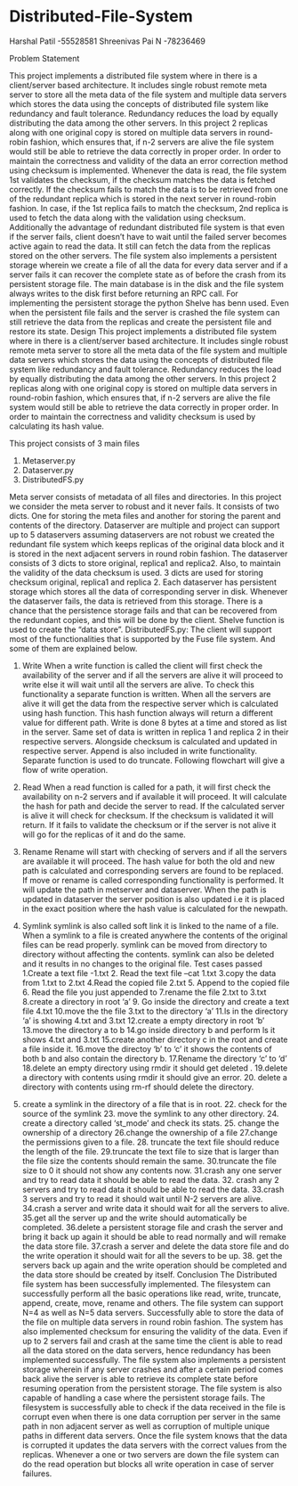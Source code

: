 # Distributed-File-System

Harshal Patil -55528581                                   Shreenivas Pai N -78236469



Problem Statement

This project implements a distributed file system where in there is a client/server based architecture. It includes single robust remote meta server to store all the meta data of the file system and multiple data servers which stores the data using the concepts of distributed file system like redundancy and fault tolerance. Redundancy reduces the load by equally distributing the data among the other servers. In this project 2 replicas along with one original copy is stored on multiple data servers in round-robin fashion, which ensures that, if n-2 servers are alive the file system would still be able to retrieve the data correctly in proper order. In order to maintain the correctness and validity of the data an error correction method using checksum is implemented. Whenever the data is read, the file system 1st validates the checksum, if the checksum matches the data is fetched correctly. If the checksum fails to match the data is to be retrieved from one of the redundant replica which is stored in the next server in round-robin fashion. In case, if the 1st replica fails to match the checksum, 2nd replica is used to fetch the data along with the validation using checksum. Additionally the advantage of redundant distributed file system is that even if the server fails, client doesn’t have to wait until the failed server becomes active again to read the data. It still can fetch the data from the replicas stored on the other servers. The file system also implements a persistent storage wherein we create a file of all the data for every data server and if a server fails it can recover the complete state as of before the crash from its persistent storage file. The main database is in the disk and the file system always writes to the disk first before returning an RPC call. For implementing the persistent storage the python Shelve has benn used. Even when the persistent file fails and the server is crashed the file system can still retrieve the data from the replicas and create the persistent file and restore its state.
Design
This project implements a distributed file system where in there is a client/server based architecture. It includes single robust remote meta server to
store all the meta data of the file system and multiple data servers which stores the data using the concepts of distributed file system like redundancy and fault tolerance. Redundancy reduces the load by equally distributing the data among the other servers. In this project 2 replicas along with one original copy is stored on multiple data servers in round-robin fashion, which ensures that, if n-2 servers are alive the file system would still be able to retrieve the data correctly in proper order. In order to maintain the correctness and validity checksum is used by calculating its hash value.

This project consists of 3 main files

1. Metaserver.py
2. Dataserver.py
3. DistributedFS.py

Meta server consists of metadata of all files and directories. In this project we consider the meta server to robust and it never fails. It consists of two dicts. One for storing the meta files and another for storing the parent and contents of the directory.
Dataserver are multiple and project can support up to 5 dataservers assuming dataservers are not robust we created the redundant file system which keeps replicas of the original data block and it is stored in the next adjacent servers in round robin fashion. The dataserver consists of 3 dicts to store original, replica1 and replica2. Also, to maintain the validity of the data checksum is used. 3 dicts are used for storing checksum original, replica1 and replica 2. Each dataserver has persistent storage which stores all the data of corresponding server in disk. Whenever the dataserver fails, the data is retrieved from this storage. There is a chance that the persistence storage fails and that can be recovered from the redundant copies, and this will be done by the client. Shelve function is used to create the “data store”.
DistributedFS.py:
The client will support most of the functionalities that is supported by the Fuse file system. And some of them are explained below.

1. Write
When a write function is called the client will first check the availability of the server and if all the servers are alive it will proceed to write else it will wait until all the servers are alive. To check this functionality a separate function is written. When all the servers are alive it will get the
data from the respective server which is calculated using hash function. This hash function always will return a different value for different path. Write is done 8 bytes at a time and stored as list in the server. Same set of data is written in replica 1 and replica 2 in their respective servers. Alongside checksum is calculated and updated in respective server. Append is also included in write functionality. Separate function is used to do truncate. Following flowchart will give a flow of write operation.

2. Read
When a read function is called for a path, it will first check the availability on n-2 servers and if available it will proceed. It will calculate the hash for path and decide the server to read. If the calculated server is alive it will check for checksum. If the checksum is validated it will return. If it fails to validate the checksum or if the server is not alive it will go for the replicas of it and do the same.
3. Rename
Rename will start with checking of servers and if all the servers are available it will proceed. The hash value for both the old and new path is calculated and corresponding servers are found to be replaced. If move or rename is called corresponding functionality is performed. It will update the path in metserver and dataserver. When the path is updated in dataserver the server position is also updated i.e it is placed in the exact position where the hash value is calculated for the newpath.
4. Symlink symlink is also called soft link it is linked to the name of a file. When a symlink to a file is created anywhere the contents of the original files can be read properly. symlink can be moved from directory to directory without affecting the contents. symlink can also be deleted and it results in no changes to the original file.
Test cases passed 1.Create a text file -1.txt 2. Read the text file –cat 1.txt 3.copy the data from 1.txt to 2.txt 4.Read the copied file 2.txt 5. Append to the copied file 6. Read the file you just appended to 7.rename the file 2.txt to 3.txt 8.create a directory in root ‘a’ 9. Go inside the directory and create a text file 4.txt 10.move the the file 3.txt to the directory ‘a’ 11.ls in the directory ‘a’ is showing 4.txt and 3.txt 12.create a empty directory in root ‘b’ 13.move the directory a to b 14.go inside directory b and perform ls it shows 4.txt and 3.txt 15.create another directory c in the root and create a file inside it. 16.move the directoy ‘b’ to ‘c’ it shows the contents of both b and also contain the directory b. 17.Rename the directory ‘c’ to ‘d’ 18.delete an empty directory using rmdir it should get deleted . 19.delete a directory with contents using rmdir it should give an error. 20. delete a directory with contents using rm-rf should delete the directory.
21. create a symlink in the directory of a file that is in root. 22. check for the source of the symlink 23. move the symlink to any other directory. 24. create a directory called ‘st_mode’ and check its stats. 25. change the ownership of a directory 26.change the ownership of a file 27.change the permissions given to a file. 28. truncate the text file should reduce the length of the file. 29.truncate the text file to size that is larger than the file size the contents should remain the same. 30.truncate the file size to 0 it should not show any contents now. 31.crash any one server and try to read data it should be able to read the data. 32. crash any 2 servers and try to read data it should be able to read the data. 33.crash 3 servers and try to read it should wait until N-2 servers are alive. 34.crash a server and write data it should wait for all the servers to alive. 35.get all the server up and the write should automatically be completed. 36.delete a persistent storage file and crash the server and bring it back up again it should be able to read normally and will remake the data store file. 37.crash a server and delete the data store file and do the write operation it should wait for all the severs to be up. 38. get the servers back up again and the write operation should be completed and the data store should be created by itself.
Conclusion
The Distributed file system has been successfully implemented. The filesystem can successfully perform all the basic operations like read, write, truncate, append, create, move, rename and others. The file system can support N=4 as well as N=5 data servers. Successfully able to store the data of the file on multiple data servers in round robin fashion. The system has also implemented checksum for ensuring the validity of the data. Even if up to 2 servers fail and crash at the same time the client is able to read all the data stored on the data
servers, hence redundancy has been implemented successfully. The file system also implements a persistent storage wherein if any server crashes and after a certain period comes back alive the server is able to retrieve its complete state before resuming operation from the persistent storage. The file system is also capable of handling a case where the persistent storage fails. The filesystem is successfully able to check if the data received in the file is corrupt even when there is one data corruption per server in the same path in non adjacent server as well as corruption of multiple unique paths in different data servers. Once the file system knows that the data is corrupted it updates the data servers with the correct values from the replicas. Whenever a one or two servers are down the file system can do the read operation but blocks all write operation in case of server failures.
